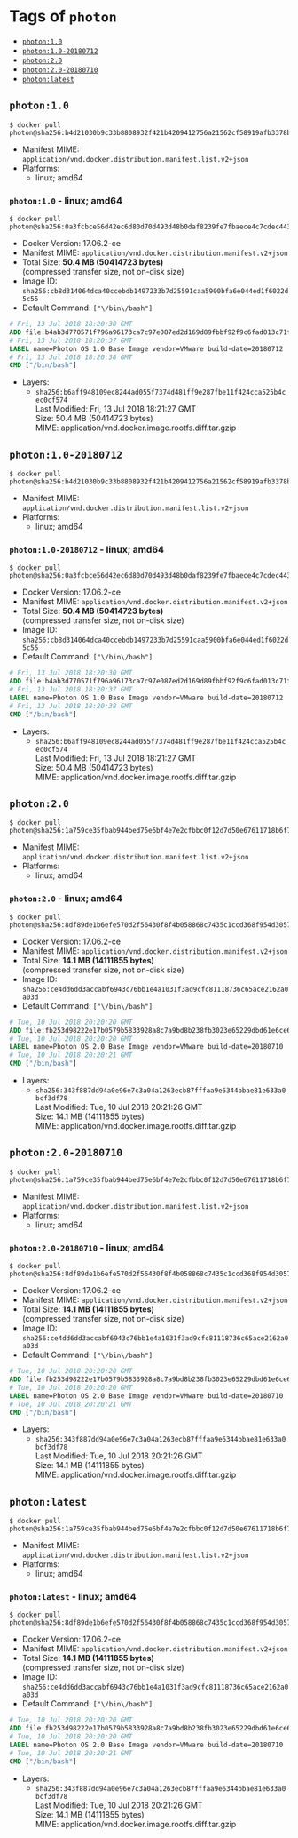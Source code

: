 <!-- THIS FILE IS GENERATED VIA './update-remote.sh' -->

# Tags of `photon`

-	[`photon:1.0`](#photon10)
-	[`photon:1.0-20180712`](#photon10-20180712)
-	[`photon:2.0`](#photon20)
-	[`photon:2.0-20180710`](#photon20-20180710)
-	[`photon:latest`](#photonlatest)

## `photon:1.0`

```console
$ docker pull photon@sha256:b4d21030b9c33b8808932f421b4209412756a21562cf58919afb3378b0ff7afc
```

-	Manifest MIME: `application/vnd.docker.distribution.manifest.list.v2+json`
-	Platforms:
	-	linux; amd64

### `photon:1.0` - linux; amd64

```console
$ docker pull photon@sha256:0a3fcbce56d42ec6d80d70d493d48b0daf8239fe7fbaece4c7cdec443149af2f
```

-	Docker Version: 17.06.2-ce
-	Manifest MIME: `application/vnd.docker.distribution.manifest.v2+json`
-	Total Size: **50.4 MB (50414723 bytes)**  
	(compressed transfer size, not on-disk size)
-	Image ID: `sha256:cb8d314064dca40ccebdb1497233b7d25591caa5900bfa6e044ed1f6022d5c55`
-	Default Command: `["\/bin\/bash"]`

```dockerfile
# Fri, 13 Jul 2018 18:20:30 GMT
ADD file:b4ab3d770571f796a96173ca7c97e087ed2d169d89fbbf92f9c6fad013c71fb1 in / 
# Fri, 13 Jul 2018 18:20:37 GMT
LABEL name=Photon OS 1.0 Base Image vendor=VMware build-date=20180712
# Fri, 13 Jul 2018 18:20:38 GMT
CMD ["/bin/bash"]
```

-	Layers:
	-	`sha256:b6aff948109ec8244ad055f7374d481ff9e287fbe11f424cca525b4cec0cf574`  
		Last Modified: Fri, 13 Jul 2018 18:21:27 GMT  
		Size: 50.4 MB (50414723 bytes)  
		MIME: application/vnd.docker.image.rootfs.diff.tar.gzip

## `photon:1.0-20180712`

```console
$ docker pull photon@sha256:b4d21030b9c33b8808932f421b4209412756a21562cf58919afb3378b0ff7afc
```

-	Manifest MIME: `application/vnd.docker.distribution.manifest.list.v2+json`
-	Platforms:
	-	linux; amd64

### `photon:1.0-20180712` - linux; amd64

```console
$ docker pull photon@sha256:0a3fcbce56d42ec6d80d70d493d48b0daf8239fe7fbaece4c7cdec443149af2f
```

-	Docker Version: 17.06.2-ce
-	Manifest MIME: `application/vnd.docker.distribution.manifest.v2+json`
-	Total Size: **50.4 MB (50414723 bytes)**  
	(compressed transfer size, not on-disk size)
-	Image ID: `sha256:cb8d314064dca40ccebdb1497233b7d25591caa5900bfa6e044ed1f6022d5c55`
-	Default Command: `["\/bin\/bash"]`

```dockerfile
# Fri, 13 Jul 2018 18:20:30 GMT
ADD file:b4ab3d770571f796a96173ca7c97e087ed2d169d89fbbf92f9c6fad013c71fb1 in / 
# Fri, 13 Jul 2018 18:20:37 GMT
LABEL name=Photon OS 1.0 Base Image vendor=VMware build-date=20180712
# Fri, 13 Jul 2018 18:20:38 GMT
CMD ["/bin/bash"]
```

-	Layers:
	-	`sha256:b6aff948109ec8244ad055f7374d481ff9e287fbe11f424cca525b4cec0cf574`  
		Last Modified: Fri, 13 Jul 2018 18:21:27 GMT  
		Size: 50.4 MB (50414723 bytes)  
		MIME: application/vnd.docker.image.rootfs.diff.tar.gzip

## `photon:2.0`

```console
$ docker pull photon@sha256:1a759ce35fbab944bed75e6bf4e7e2cfbbc0f12d7d50e67611718b6f778519d3
```

-	Manifest MIME: `application/vnd.docker.distribution.manifest.list.v2+json`
-	Platforms:
	-	linux; amd64

### `photon:2.0` - linux; amd64

```console
$ docker pull photon@sha256:8df89de1b6efe570d2f56430f8f4b058868c7435c1ccd368f954d30572ebcc66
```

-	Docker Version: 17.06.2-ce
-	Manifest MIME: `application/vnd.docker.distribution.manifest.v2+json`
-	Total Size: **14.1 MB (14111855 bytes)**  
	(compressed transfer size, not on-disk size)
-	Image ID: `sha256:ce4dd6dd3accabf6943c76bb1e4a1031f3ad9cfc81118736c65ace2162a0a03d`
-	Default Command: `["\/bin\/bash"]`

```dockerfile
# Tue, 10 Jul 2018 20:20:20 GMT
ADD file:fb253d98222e17b0579b5833928a8c7a9bd8b238fb3023e65229dbd61e6ce6af in / 
# Tue, 10 Jul 2018 20:20:20 GMT
LABEL name=Photon OS 2.0 Base Image vendor=VMware build-date=20180710
# Tue, 10 Jul 2018 20:20:21 GMT
CMD ["/bin/bash"]
```

-	Layers:
	-	`sha256:343f887dd94a0e96e7c3a04a1263ecb87fffaa9e6344bbae81e633a0bcf3df78`  
		Last Modified: Tue, 10 Jul 2018 20:21:26 GMT  
		Size: 14.1 MB (14111855 bytes)  
		MIME: application/vnd.docker.image.rootfs.diff.tar.gzip

## `photon:2.0-20180710`

```console
$ docker pull photon@sha256:1a759ce35fbab944bed75e6bf4e7e2cfbbc0f12d7d50e67611718b6f778519d3
```

-	Manifest MIME: `application/vnd.docker.distribution.manifest.list.v2+json`
-	Platforms:
	-	linux; amd64

### `photon:2.0-20180710` - linux; amd64

```console
$ docker pull photon@sha256:8df89de1b6efe570d2f56430f8f4b058868c7435c1ccd368f954d30572ebcc66
```

-	Docker Version: 17.06.2-ce
-	Manifest MIME: `application/vnd.docker.distribution.manifest.v2+json`
-	Total Size: **14.1 MB (14111855 bytes)**  
	(compressed transfer size, not on-disk size)
-	Image ID: `sha256:ce4dd6dd3accabf6943c76bb1e4a1031f3ad9cfc81118736c65ace2162a0a03d`
-	Default Command: `["\/bin\/bash"]`

```dockerfile
# Tue, 10 Jul 2018 20:20:20 GMT
ADD file:fb253d98222e17b0579b5833928a8c7a9bd8b238fb3023e65229dbd61e6ce6af in / 
# Tue, 10 Jul 2018 20:20:20 GMT
LABEL name=Photon OS 2.0 Base Image vendor=VMware build-date=20180710
# Tue, 10 Jul 2018 20:20:21 GMT
CMD ["/bin/bash"]
```

-	Layers:
	-	`sha256:343f887dd94a0e96e7c3a04a1263ecb87fffaa9e6344bbae81e633a0bcf3df78`  
		Last Modified: Tue, 10 Jul 2018 20:21:26 GMT  
		Size: 14.1 MB (14111855 bytes)  
		MIME: application/vnd.docker.image.rootfs.diff.tar.gzip

## `photon:latest`

```console
$ docker pull photon@sha256:1a759ce35fbab944bed75e6bf4e7e2cfbbc0f12d7d50e67611718b6f778519d3
```

-	Manifest MIME: `application/vnd.docker.distribution.manifest.list.v2+json`
-	Platforms:
	-	linux; amd64

### `photon:latest` - linux; amd64

```console
$ docker pull photon@sha256:8df89de1b6efe570d2f56430f8f4b058868c7435c1ccd368f954d30572ebcc66
```

-	Docker Version: 17.06.2-ce
-	Manifest MIME: `application/vnd.docker.distribution.manifest.v2+json`
-	Total Size: **14.1 MB (14111855 bytes)**  
	(compressed transfer size, not on-disk size)
-	Image ID: `sha256:ce4dd6dd3accabf6943c76bb1e4a1031f3ad9cfc81118736c65ace2162a0a03d`
-	Default Command: `["\/bin\/bash"]`

```dockerfile
# Tue, 10 Jul 2018 20:20:20 GMT
ADD file:fb253d98222e17b0579b5833928a8c7a9bd8b238fb3023e65229dbd61e6ce6af in / 
# Tue, 10 Jul 2018 20:20:20 GMT
LABEL name=Photon OS 2.0 Base Image vendor=VMware build-date=20180710
# Tue, 10 Jul 2018 20:20:21 GMT
CMD ["/bin/bash"]
```

-	Layers:
	-	`sha256:343f887dd94a0e96e7c3a04a1263ecb87fffaa9e6344bbae81e633a0bcf3df78`  
		Last Modified: Tue, 10 Jul 2018 20:21:26 GMT  
		Size: 14.1 MB (14111855 bytes)  
		MIME: application/vnd.docker.image.rootfs.diff.tar.gzip
